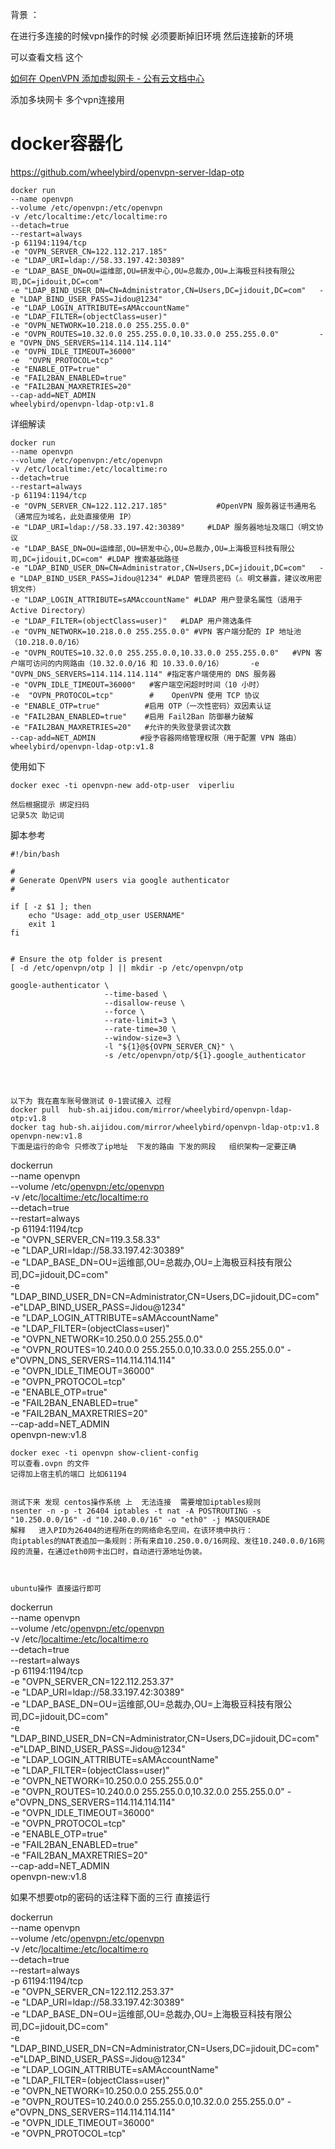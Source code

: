 背景 ：

在进行多连接的时候vpn操作的时候 必须要断掉旧环境 然后连接新的环境

可以查看文档 这个 





[如何在 OpenVPN 添加虚拟网卡 - 公有云文档中心](https://docsv4.qingcloud.com/user_guide/network/vpc/faq/openvpn_add_virtual_network_adapter/)





添加多块网卡 多个vpn连接用 









# docker容器化 

https://github.com/wheelybird/openvpn-server-ldap-otp





```plain
docker run            
--name openvpn            
--volume /etc/openvpn:/etc/openvpn            
-v /etc/localtime:/etc/localtime:ro            
--detach=true            
--restart=always            
-p 61194:1194/tcp            
-e "OVPN_SERVER_CN=122.112.217.185"           
-e "LDAP_URI=ldap://58.33.197.42:30389"            
-e "LDAP_BASE_DN=OU=运维部,OU=研发中心,OU=总裁办,OU=上海极豆科技有限公司,DC=jidouit,DC=com"            
-e "LDAP_BIND_USER_DN=CN=Administrator,CN=Users,DC=jidouit,DC=com"   -e "LDAP_BIND_USER_PASS=Jidou@1234" 
-e "LDAP_LOGIN_ATTRIBUTE=sAMAccountName" 
-e "LDAP_FILTER=(objectClass=user)"  
-e "OVPN_NETWORK=10.218.0.0 255.255.0.0" 
-e "OVPN_ROUTES=10.32.0.0 255.255.0.0,10.33.0.0 255.255.0.0"         -e "OVPN_DNS_SERVERS=114.114.114.114" 
-e "OVPN_IDLE_TIMEOUT=36000"   
-e  "OVPN_PROTOCOL=tcp"          
-e "ENABLE_OTP=true"             
-e "FAIL2BAN_ENABLED=true"            
-e "FAIL2BAN_MAXRETRIES=20"             
--cap-add=NET_ADMIN        
wheelybird/openvpn-ldap-otp:v1.8
```





详细解读

```plain
docker run            
--name openvpn            
--volume /etc/openvpn:/etc/openvpn            
-v /etc/localtime:/etc/localtime:ro            
--detach=true            
--restart=always            
-p 61194:1194/tcp            
-e "OVPN_SERVER_CN=122.112.217.185"           #OpenVPN 服务器证书通用名（通常应为域名，此处直接使用 IP）
-e "LDAP_URI=ldap://58.33.197.42:30389"     #LDAP 服务器地址及端口（明文协议        
-e "LDAP_BASE_DN=OU=运维部,OU=研发中心,OU=总裁办,OU=上海极豆科技有限公司,DC=jidouit,DC=com" #LDAP 搜索基础路径           
-e "LDAP_BIND_USER_DN=CN=Administrator,CN=Users,DC=jidouit,DC=com"   -e "LDAP_BIND_USER_PASS=Jidou@1234" #LDAP 管理员密码（⚠️ 明文暴露，建议改用密钥文件）
-e "LDAP_LOGIN_ATTRIBUTE=sAMAccountName" #LDAP 用户登录名属性（适用于 Active Directory）
-e "LDAP_FILTER=(objectClass=user)"   #LDAP 用户筛选条件
-e "OVPN_NETWORK=10.218.0.0 255.255.0.0" #VPN 客户端分配的 IP 地址池（10.218.0.0/16）
-e "OVPN_ROUTES=10.32.0.0 255.255.0.0,10.33.0.0 255.255.0.0"   #VPN 客户端可访问的内网路由（10.32.0.0/16 和 10.33.0.0/16）      -e "OVPN_DNS_SERVERS=114.114.114.114" #指定客户端使用的 DNS 服务器
-e "OVPN_IDLE_TIMEOUT=36000"   #客户端空闲超时时间（10 小时）
-e  "OVPN_PROTOCOL=tcp"        #	OpenVPN 使用 TCP 协议   
-e "ENABLE_OTP=true"          #启用 OTP（一次性密码）双因素认证   
-e "FAIL2BAN_ENABLED=true"    #启用 Fail2Ban 防御暴力破解        
-e "FAIL2BAN_MAXRETRIES=20"   #允许的失败登录尝试次数             
--cap-add=NET_ADMIN          #授予容器网络管理权限（用于配置 VPN 路由）
wheelybird/openvpn-ldap-otp:v1.8
```





使用如下

```plain
docker exec -ti openvpn-new add-otp-user  viperliu

然后根据提示 绑定扫码
记录5次 助记词
```





脚本参考 

```plain
#!/bin/bash

#
# Generate OpenVPN users via google authenticator
#

if [ -z $1 ]; then
    echo "Usage: add_otp_user USERNAME"
    exit 1
fi


# Ensure the otp folder is present
[ -d /etc/openvpn/otp ] || mkdir -p /etc/openvpn/otp

google-authenticator \
                     --time-based \
                     --disallow-reuse \
                     --force \
                     --rate-limit=3 \
                     --rate-time=30 \
                     --window-size=3 \
                     -l "${1}@${OVPN_SERVER_CN}" \
                     -s /etc/openvpn/otp/${1}.google_authenticator




以下为 我在嘉车账号做测试 0-1尝试接入 过程 
docker pull  hub-sh.aijidou.com/mirror/wheelybird/openvpn-ldap-otp:v1.8
docker tag hub-sh.aijidou.com/mirror/wheelybird/openvpn-ldap-otp:v1.8 openvpn-new:v1.8  
下面是运行的命令 只修改了ip地址  下发的路由 下发的网段   组织架构一定要正确
```

dockerrun  \
--name openvpn  \
--volume /etc/[openvpn:/etc/openvpn](http://openvpn/etc/openvpn)  \
-v /etc/[localtime:/etc/localtime:ro](http://localtime/etc/localtime:ro)  \
--detach=true  \
--restart=always             \
-p 61194:1194/tcp             \
-e "OVPN_SERVER_CN=119.3.58.33"            \
-e "LDAP_URI=ldap://58.33.197.42:30389"             \
-e "LDAP_BASE_DN=OU=运维部,OU=总裁办,OU=上海极豆科技有限公司,DC=jidouit,DC=com"             \
-e "LDAP_BIND_USER_DN=CN=Administrator,CN=Users,DC=jidouit,DC=com"   -e"LDAP_BIND_USER_PASS=Jidou@1234"  \
-e "LDAP_LOGIN_ATTRIBUTE=sAMAccountName"  \
-e "LDAP_FILTER=(objectClass=user)"   \
-e "OVPN_NETWORK=10.250.0.0 255.255.0.0"  \
-e "OVPN_ROUTES=10.240.0.0 255.255.0.0,10.33.0.0 255.255.0.0"         -e"OVPN_DNS_SERVERS=114.114.114.114"  \
-e "OVPN_IDLE_TIMEOUT=36000"    \
-e  "OVPN_PROTOCOL=tcp"           \
-e "ENABLE_OTP=true"              \
-e "FAIL2BAN_ENABLED=true"             \
-e "FAIL2BAN_MAXRETRIES=20"              \
--cap-add=NET_ADMIN         \
openvpn-new:v1.8 











```plain
docker exec -ti openvpn show-client-config  
可以查看.ovpn 的文件
记得加上宿主机的端口 比如61194 


测试下来 发现 centos操作系统 上  无法连接  需要增加iptables规则
nsenter -n -p -t 26404 iptables -t nat -A POSTROUTING -s "10.250.0.0/16" -d "10.240.0.0/16" -o "eth0" -j MASQUERADE
解释   进入PID为26404的进程所在的网络命名空间，在该环境中执行：
向iptables的NAT表追加一条规则：所有来自10.250.0.0/16网段、发往10.240.0.0/16网段的流量，在通过eth0网卡出口时，自动进行源地址伪装。



ubuntu操作 直接运行即可
```

dockerrun  \
--name openvpn  \
--volume /etc/[openvpn:/etc/openvpn](http://openvpn/etc/openvpn)  \
-v /etc/[localtime:/etc/localtime:ro](http://localtime/etc/localtime:ro)  \
--detach=true  \
--restart=always             \
-p 61194:1194/tcp             \
-e "OVPN_SERVER_CN=122.112.253.37"            \
-e "LDAP_URI=ldap://58.33.197.42:30389"             \
-e "LDAP_BASE_DN=OU=运维部,OU=总裁办,OU=上海极豆科技有限公司,DC=jidouit,DC=com"             \
-e "LDAP_BIND_USER_DN=CN=Administrator,CN=Users,DC=jidouit,DC=com"   -e"LDAP_BIND_USER_PASS=Jidou@1234"  \
-e "LDAP_LOGIN_ATTRIBUTE=sAMAccountName"  \
-e "LDAP_FILTER=(objectClass=user)"   \
-e "OVPN_NETWORK=10.250.0.0 255.255.0.0"  \
-e "OVPN_ROUTES=10.240.0.0 255.255.0.0,10.32.0.0 255.255.0.0"         -e"OVPN_DNS_SERVERS=114.114.114.114"  \
-e "OVPN_IDLE_TIMEOUT=36000"    \
-e  "OVPN_PROTOCOL=tcp"           \
-e "ENABLE_OTP=true"              \
-e "FAIL2BAN_ENABLED=true"             \
-e "FAIL2BAN_MAXRETRIES=20"              \
--cap-add=NET_ADMIN         \
openvpn-new:v1.8









如果不想要otp的密码的话注释下面的三行 直接运行

dockerrun  \
--name openvpn  \
--volume /etc/[openvpn:/etc/openvpn](http://openvpn/etc/openvpn)  \
-v /etc/[localtime:/etc/localtime:ro](http://localtime/etc/localtime:ro)  \
--detach=true  \
--restart=always             \
-p 61194:1194/tcp             \
-e "OVPN_SERVER_CN=122.112.253.37"            \
-e "LDAP_URI=ldap://58.33.197.42:30389"             \
-e "LDAP_BASE_DN=OU=运维部,OU=总裁办,OU=上海极豆科技有限公司,DC=jidouit,DC=com"             \
-e "LDAP_BIND_USER_DN=CN=Administrator,CN=Users,DC=jidouit,DC=com"   -e"LDAP_BIND_USER_PASS=Jidou@1234"  \
-e "LDAP_LOGIN_ATTRIBUTE=sAMAccountName"  \
-e "LDAP_FILTER=(objectClass=user)"   \
-e "OVPN_NETWORK=10.250.0.0 255.255.0.0"  \
-e "OVPN_ROUTES=10.240.0.0 255.255.0.0,10.32.0.0 255.255.0.0"         -e"OVPN_DNS_SERVERS=114.114.114.114"  \
-e "OVPN_IDLE_TIMEOUT=36000"    \
-e  "OVPN_PROTOCOL=tcp"
